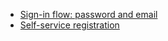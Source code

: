 * [Sign-in flow: password and email](/docs/guides/oie-embedded-sdk-use-case-sign-in-pwd-email/nodejs/main/)
* [Self-service registration](/docs/guides/oie-embedded-sdk-use-case-self-reg/nodejs/main/)
